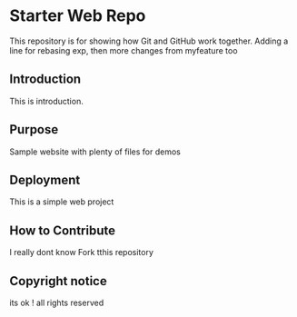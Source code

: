 # Starter Web Repo

This repository is for showing how Git and GitHub work together. 
Adding a line for rebasing exp, then
more changes from myfeature too

## Introduction

This is introduction.

## Purpose

Sample website with plenty of files for demos

## Deployment
This is a simple web project

## How to Contribute 
I really dont know 
Fork tthis repository

## Copyright notice
its ok !
all rights reserved 
